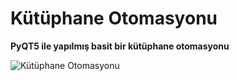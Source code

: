 # **Kütüphane Otomasyonu**
**PyQT5 ile yapılmış basit bir kütüphane otomasyonu**

![Kütüphane Otomasyonu](https://user-images.githubusercontent.com/49074377/192315853-bccd88d2-3522-40a2-bfc6-360a9607fc69.png)
